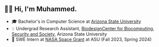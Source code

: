 ## 👋🏻 Hi, I'm Muhammed.

- 🎓 Bachelor's in Computer Science at [Arizona State University](https://www.asu.edu)
- 💡 Undergrad Research Assistant, [Biodesign](https://biodesign.asu.edu/)[Center for Biocomputing, Security and Society](https://biodesign.asu.edu/biocomputing-security-and-society/), Arizona State University
- 🚀 SWE Intern at [NASA Space Grant](https://nasa.asu.edu/node?destination=node) at ASU (Fall 2023, Spring 2024)
